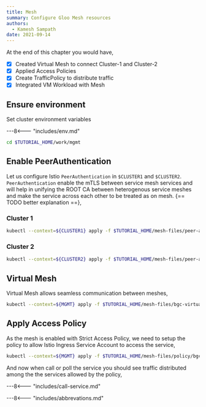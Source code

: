 ```yaml
---
title: Mesh
summary: Configure Gloo Mesh resources
authors:
  - Kamesh Sampath
date: 2021-09-14
---
```


At the end of this chapter you would have,

- [x] Created Virtual Mesh to connect Cluster-1 and Cluster-2
- [x] Applied Access Policies
- [x] Create TrafficPolicy to distribute traffic
- [x] Integrated VM Workload with Mesh

## Ensure environment

Set cluster environment variables

---8<--- "includes/env.md"

```bash
cd $TUTORIAL_HOME/work/mgmt
```

## Enable PeerAuthentication

Let us configure Istio `PeerAuthentication` in `$CLUSTER1` and `$CLUSTER2`. `PeerAuthentication` enable the mTLS between service mesh services and will help in unifying the ROOT CA between heterogenous service meshes and make the service across each other to be treated as on mesh. {== TODO better explanation ==},

### Cluster 1

```bash
kubectl --context=${CLUSTER1} apply -f $TUTORIAL_HOME/mesh-files/peer-auth.yaml
```

### Cluster 2

```bash
kubectl --context=${CLUSTER2} apply -f $TUTORIAL_HOME/mesh-files/peer-auth.yaml
```

## Virtual Mesh

Virtual Mesh allows seamless communication between meshes,

```bash
kubectl --context=${MGMT} apply -f $TUTORIAL_HOME/mesh-files/bgc-virtual-mesh.yaml
```

## Apply Access Policy

As the mesh is enabled with Strict Access Policy, we need to setup the policy to allow Istio Ingress Service Account to access the service,

```bash
kubectl --context=${MGMT} apply -f $TUTORIAL_HOME/mesh-files/policy/bgc-access-policy.yaml
```

And now when call or poll the service you should see traffic distributed among the the services allowed by the policy,

---8<--- "includes/call-service.md"

---8<--- "includes/abbrevations.md"

